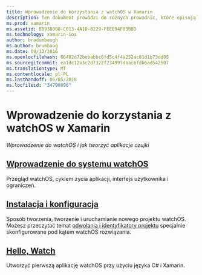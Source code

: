 ```yaml
---
title: Wprowadzenie do korzystania z watchOS w Xamarin
description: Ten dokument prowadzi do różnych prowadnic, które opisują sposób wprowadzenie do rozwoju watchOS za pomocą platformy Xamarin. Połączona zawartość zawiera wprowadzenie do watchOS wyjaśniono, jak zainstalować watchOS obsługę Xamarin i pokazano, jak utworzyć początkową aplikację.
ms.prod: xamarin
ms.assetid: BB938008-C013-4A1D-8229-FEEE94F83BBD
ms.technology: xamarin-ios
author: bradumbaugh
ms.author: brumbaug
ms.date: 09/13/2016
ms.openlocfilehash: 66482d72bebabbc6fd5c4f4a252ac81d1b73dd05
ms.sourcegitcommit: ea1dc12a3c2d7322f234997daacbfdb6ad542507
ms.translationtype: MT
ms.contentlocale: pl-PL
ms.lasthandoff: 06/05/2018
ms.locfileid: "34790896"
---
```

# <a name="getting-started-with-watchos-in-xamarin"></a>Wprowadzenie do korzystania z watchOS w Xamarin

_Wprowadzenie do watchOS i jak tworzyć aplikacje czujki_

## <a name="introduction-to-watchosioswatchosget-startedintro-to-watchosmd"></a>[Wprowadzenie do systemu watchOS](~/ios/watchos/get-started/intro-to-watchos.md)

Przegląd watchOS, cyklem życia aplikacji, interfejs użytkownika i ograniczeń.

## <a name="setup--installationioswatchosget-startedinstallationmd"></a>[Instalacja i konfiguracja](~/ios/watchos/get-started/installation.md)

Sposób tworzenia, tworzenie i uruchamianie nowego projektu watchOS.
Możesz przeczytać temat [odwołania i identyfikatory projektu](~/ios/watchos/get-started/project-references.md) specjalnie skonfigurowane pod kątem watchOS rozwiązania.

## <a name="hello-watchioswatchosget-startedhello-watchmd"></a>[Hello, Watch](~/ios/watchos/get-started/hello-watch.md)

Utworzyć pierwszą aplikację watchOS przy użyciu języka C# i Xamarin.

